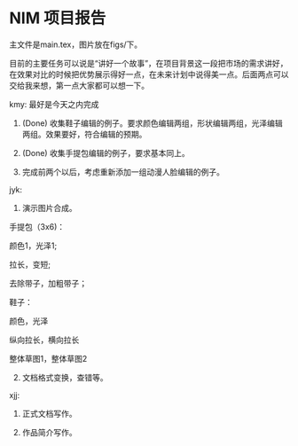 # NIM 项目报告

主文件是main.tex，图片放在figs/下。

目前的主要任务可以说是“讲好一个故事”，在项目背景这一段把市场的需求讲好，在效果对比的时候把优势展示得好一点，在未来计划中说得美一点。后面两点可以交给我来想，第一点大家都可以想一下。

kmy: 最好是今天之内完成

1. (Done) 收集鞋子编辑的例子。要求颜色编辑两组，形状编辑两组，光泽编辑两组。效果要好，符合编辑的预期。

2. (Done) 收集手提包编辑的例子，要求基本同上。

3. 完成前两个以后，考虑重新添加一组动漫人脸编辑的例子。

jyk: 

1. 演示图片合成。

手提包（3x6)：

颜色1，光泽1;

拉长，变短;

去除带子，加粗带子；

鞋子：

颜色，光泽

纵向拉长，横向拉长

整体草图1，整体草图2


2. 文档格式变换，查错等。

xjj: 

1. 正式文档写作。

2. 作品简介写作。